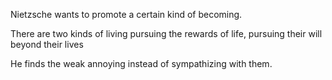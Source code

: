 Nietzsche wants to promote a certain kind of becoming.

There are two kinds of living pursuing the rewards of life, pursuing their will beyond their lives

He finds the weak annoying instead of sympathizing with them.